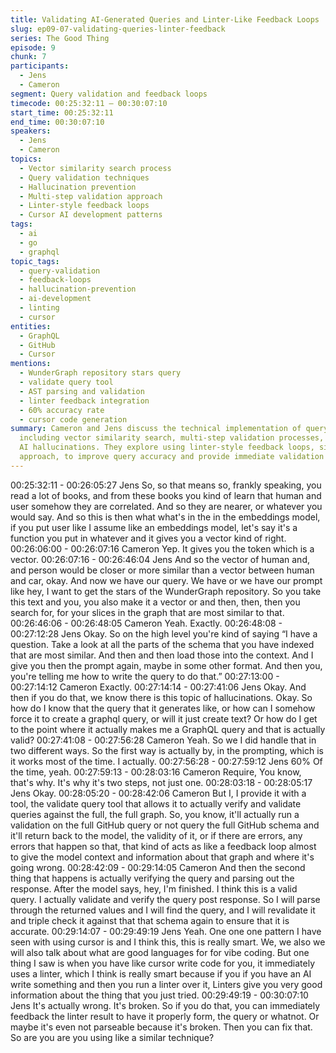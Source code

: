 ```yaml
---
title: Validating AI-Generated Queries and Linter-Like Feedback Loops
slug: ep09-07-validating-queries-linter-feedback
series: The Good Thing
episode: 9
chunk: 7
participants:
  - Jens
  - Cameron
segment: Query validation and feedback loops
timecode: 00:25:32:11 – 00:30:07:10
start_time: 00:25:32:11
end_time: 00:30:07:10
speakers:
  - Jens
  - Cameron
topics:
  - Vector similarity search process
  - Query validation techniques
  - Hallucination prevention
  - Multi-step validation approach
  - Linter-style feedback loops
  - Cursor AI development patterns
tags:
  - ai
  - go
  - graphql
topic_tags:
  - query-validation
  - feedback-loops
  - hallucination-prevention
  - ai-development
  - linting
  - cursor
entities:
  - GraphQL
  - GitHub
  - Cursor
mentions:
  - WunderGraph repository stars query
  - validate query tool
  - AST parsing and validation
  - linter feedback integration
  - 60% accuracy rate
  - cursor code generation
summary: Cameron and Jens discuss the technical implementation of query validation,
  including vector similarity search, multi-step validation processes, and preventing
  AI hallucinations. They explore using linter-style feedback loops, similar to Cursor's
  approach, to improve query accuracy and provide immediate validation feedback.
---
```


00:25:32:11 - 00:26:05:27
Jens
So, so that means so, frankly speaking, you read a lot of books, and from these books you kind
of learn that human and user somehow they are correlated. And so they are nearer, or whatever
you would say. And so this is then what what's in the in the embeddings model, if you put user
like I assume like an embeddings model, let's say it's a function you put in whatever and it gives
you a vector kind of right.
00:26:06:00 - 00:26:07:16
Cameron
Yep. It gives you the token which is a vector.
00:26:07:16 - 00:26:46:04
Jens
And so the vector of human and, and person would be closer or more similar than a vector
between human and car, okay. And now we have our query. We have or we have our prompt
like hey, I want to get the stars of the WunderGraph repository. So you take this text and you,
you also make it a vector or and then, then, then you search for, for your slices in the graph that
are most similar to that.
00:26:46:06 - 00:26:48:05
Cameron
Yeah. Exactly.
00:26:48:08 - 00:27:12:28
Jens
Okay. So on the high level you're kind of saying “I have a question. Take a look at all the parts of
the schema that you have indexed that are most similar. And then and then load those into the
context. And I give you then the prompt again, maybe in some other format. And then you,
you're telling me how to write the query to do that.”
00:27:13:00 - 00:27:14:12
Cameron
Exactly.
00:27:14:14 - 00:27:41:06
Jens
Okay. And then if you do that, we know there is this topic of hallucinations. Okay. So how do I
know that the query that it generates like, or how can I somehow force it to create a graphql
query, or will it just create text? Or how do I get to the point where it actually makes me a
GraphQL query and that is actually valid?
00:27:41:08 - 00:27:56:28
Cameron
Yeah. So we I did handle that in two different ways. So the first way is actually by, in the
prompting, which is it works most of the time. I actually.
00:27:56:28 - 00:27:59:12
Jens
60% Of the time, yeah.
00:27:59:13 - 00:28:03:16
Cameron
Require, You know, that's why. It's why it's two steps, not just one.
00:28:03:18 - 00:28:05:17
Jens
Okay.
00:28:05:20 - 00:28:42:06
Cameron
But I, I provide it with a tool, the validate query tool that allows it to actually verify and validate
queries against the full, the full graph. So, you know, it'll actually run a validation on the full
GitHub query or not query the full GitHub schema and it'll return back to the model, the validity
of it, or if there are errors, any errors that happen so that, that kind of acts as like a feedback
loop almost to give the model context and information about that graph and where it's going
wrong.
00:28:42:09 - 00:29:14:05
Cameron
And then the second thing that happens is actually verifying the query and parsing out the
response. After the model says, hey, I'm finished. I think this is a valid query. I actually validate
and verify the query post response. So I will parse through the returned values and I will find the
query, and I will revalidate it and triple check it against that that schema again to ensure that it is
accurate.
00:29:14:07 - 00:29:49:19
Jens
Yeah. One one one pattern I have seen with using cursor is and I think this, this is really smart.
We, we also we will also talk about what are good languages for for vibe coding. But one thing I
saw is when you have like cursor write code for you, it immediately uses a linter, which I think is
really smart because if you if you have an AI write something and then you run a linter over it,
Linters give you very good information about the thing that you just tried.
00:29:49:19 - 00:30:07:10
Jens
It's actually wrong. It's broken. So if you do that, you can immediately feedback the linter result
to have it properly form, the query or whatnot. Or maybe it's even not parseable because it's
broken. Then you can fix that. So are you are you using like a similar technique?